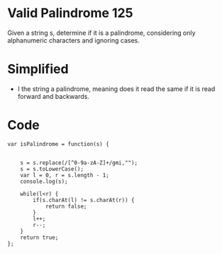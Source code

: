 # Valid Palindrome 125
Given a string s, determine if it is a palindrome, considering only alphanumeric characters and ignoring cases.

 # Simplified
 - I the string a palindrome, meaning does it read the same if it is read forward and backwards. 

# Code
```
var isPalindrome = function(s) {
    
   
    s = s.replace(/[^0-9a-zA-Z]+/gmi,"");
    s = s.toLowerCase();
    var l = 0, r = s.length - 1;
    console.log(s);

    while(l<r) {
        if(s.charAt(l) != s.charAt(r)) {
            return false;
        }
        l++;
        r--;
    }
    return true;
};
```